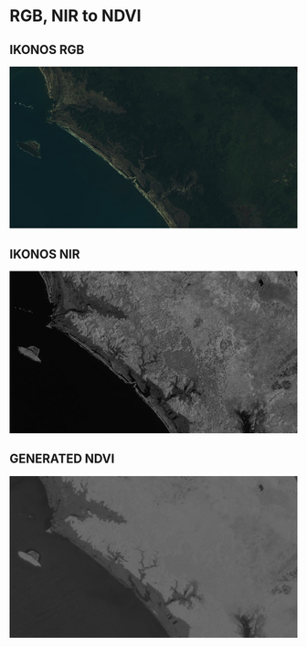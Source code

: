 # RGB, NIR to NDVI

## IKONOS RGB
![Alt text](./Readme_Images/ikonos-rgb.jpg?raw=true "RGB")

## IKONOS NIR
![Alt text](./Readme_Images/ikonos-nir.jpg?raw=true "NIR")

## GENERATED NDVI
![Alt text](./Readme_Images/ndvi.jpg?raw=true "NDVI16")

